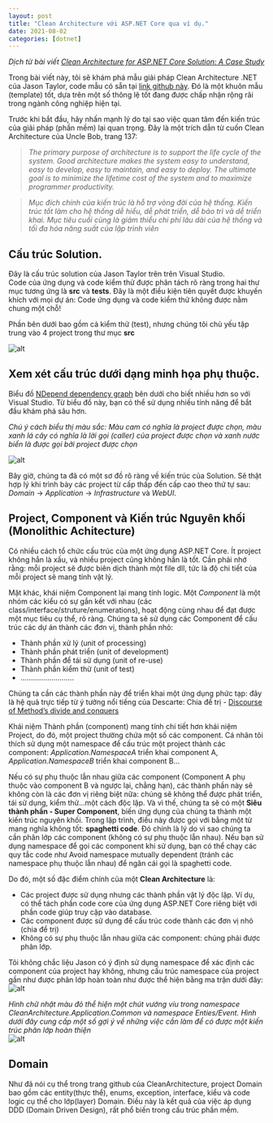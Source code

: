 ```yaml
---
layout: post
title: "Clean Architecture với ASP.NET Core qua ví dụ."
date: 2021-08-02
categories: [dotnet]
---
```

*Dịch từ bài viết [Clean Architecture for ASP.NET Core Solution: A Case Study](https://blog.ndepend.com/clean-architecture-for-asp-net-core-solution/?fbclid=IwAR0PATLqQNAC9nQl48y3Do0wnwzuD2nuPyF7prguoX87NrD_4a08hJNAJXs)*

Trong bài viết này, tôi sẽ khám phá mẫu giải pháp Clean Architecture .NET của Jason Taylor, code mẫu có sẵn tại [link github này](https://github.com/jasontaylordev/CleanArchitecture). Đó là một khuôn mẫu (template) tốt, dựa trên một số thông lệ tốt đang được chấp nhận rộng rãi trong ngành công nghiệp hiện tại.

Trước khi bắt đầu, hãy nhấn mạnh lý do tại sao việc quan tâm đến kiến trúc của giải pháp (phần mềm) lại quan trọng. Đây là một trích dẫn từ cuốn Clean Architecture của Uncle Bob, trang 137:

> *The primary purpose of architecture is to support the life cycle of the system. Good architecture makes the system easy to understand, easy to develop, easy to maintain, and easy to deploy. The ultimate goal is to minimize the lifetime cost of the system and to maximize programmer productivity.*

> *Mục đích chính của kiến trúc là hỗ trợ vòng đời của hệ thống. Kiến trúc tốt làm cho hệ thống dễ hiểu, dễ phát triển, dễ bảo trì và dễ triển khai. Mục tiêu cuối cùng là giảm thiểu chi phí lâu dài của hệ thống và tối đa hóa năng suất của lập trình viên*  

## Cấu trúc Solution.

Đây là cấu trúc solution của Jason Taylor trên trên Visual Studio.  
Code của ứng dụng và code kiểm thử được phân tách rõ ràng trong hai thư mục tương ứng là **src** và **tests**. Đây là một điều kiện tiên quyết được khuyến khích với mọi dự án: Code ứng dụng và code kiểm thử không được nằm chung một chỗ!  

Phần bên dưới bao gồm cả kiểm thử (test), nhưng chúng tôi chủ yếu tập trung vào 4 project trong thư mục **src**  

![alt](https://blog.ndepend.com/wp-content/uploads/Net-Solution-Structure-Explorer.png)  

## Xem xét cấu trúc dưới dạng minh họa phụ thuộc.  

Biểu đồ [NDepend dependency graph](https://www.ndepend.com/docs/visual-studio-dependency-graph?_ga=2.79885010.477114683.1627913188-878189054.1627913188) bên dưới cho biết nhiều hơn so với Visual Studio. Từ biểu đồ này, bạn có thể sử dụng nhiều tính năng để bắt đầu khám phá sâu hơn.  

*Chú ý cách biểu thị màu sắc: Màu cam có nghĩa là project được chọn, màu xanh lá cây có nghĩa là lời gọi (caller) của project được chọn và xanh nước biển là được gọi bởi project được chọn*  

![alt](https://blog.ndepend.com/wp-content/uploads/Net-Solution-Structure-Graph.png)  

Bây giờ, chúng ta đã có một sơ đồ rõ ràng về kiến trúc của Solution. Sẽ thật hợp lý khi trình bày các project từ cấp thấp đến cấp cao theo thứ tự sau: *Domain* -> *Application* -> *Infrastructure* và *WebUI*. 


## Project, Component và Kiến trúc Nguyên khối (Monolithic Achitecture)

Có nhiều cách tổ chức cấu trúc của một ứng dụng ASP.NET Core. Ít project không hẳn là xấu, và nhiều project cũng không hẳn là tốt. Cần phải nhớ rằng: mỗi project sẽ được biên dịch thành một file dll, tức là độ chi tiết của mỗi project sẽ mang tính vật lý.  

Mặt khác, khái niệm Component lại mang tính logic. Một *Component* là một nhóm các kiểu có sự gắn kết với nhau (các class/interface/struture/enumerations), hoạt động cùng nhau để đạt được một mục tiêu cụ thể, rõ ràng. Chúng ta sẽ sử dụng các Component để cấu trúc các dự án thành các đơn vị, thành phần nhỏ:  

* Thành phần xử lý (unit of processing)   
* Thành phần phát triển (unit of development)   
* Thành phần để tái sử dụng (unit of re-use)   
* Thành phần kiểm thử (unit of test)   
* ..........................   

Chúng ta cần các thành phần này để triển khai một ứng dụng phức tạp: đây là hệ quả trực tiếp từ ý tưởng nổi tiếng của Descarte: Chia để trị - [Discourse of Method’s divide and conquers](https://en.wikipedia.org/wiki/Discourse_on_the_Method)   

Khái niệm Thành phần (component) mang tính chi tiết hơn khái niệm Project, do đó, một project thường chứa một số các component. Cá nhân tôi thích sử dụng một namespace để cấu trúc một project thành các component: *Application.NamespaceA* triển khai component A, *Application.NamespaceB* triển khai component B...   

Nếu có sự phụ thuộc lẫn nhau giữa các component (Component A phụ thuộc vào component B và ngược lại, chẳng hạn), các thành phần này sẽ không còn là các đơn vị riêng biệt nữa: chúng sẽ không thể được phát triển, tái sử dụng, kiểm thử...một cách độc lập. Và vì thế, chúng ta sẽ có một **Siêu thành phần - Super Component**, biến ứng dụng của chúng ta thành một kiến trúc nguyên khối. Trong lập trình, điều này được gọi với bằng một từ mang nghĩa không tốt: **spaghetti code**. Đó chính là lý do vì sao chúng ta cần phân lớp các component (không có sự phụ thuộc lẫn nhau). Nếu bạn sử dụng namespace để gọi các component khi sử dụng, bạn có thể chạy các quy tắc code như Avoid namespace mutually dependent (tránh các namespace phụ thuộc lẫn nhau) để ngăn cái gọi là spaghetti code.   

Do đó, một số đặc điểm chính của một **Clean Architecture** là:
* Các project được sử dụng nhưng các thành phần vật lý độc lập. Ví dụ, có thể tách phần code core của ứng dụng ASP.NET Core riêng biệt với phần code giúp truy cập vào database.
* Các component được sử dụng để cấu trúc code thành các đơn vị nhỏ (chia để trị)
* Không có sự phụ thuộc lẫn nhau giữa các component: chúng phải được phân lớp.   

Tôi không chắc liệu Jason có ý định sử dụng namespace để xác định các component của project hay không, nhưng cấu trúc namespace của project gần như được phân lớp hoàn toàn như được thể hiện bằng ma trận dưới đây:  
![alt](https://blog.ndepend.com/wp-content/uploads/Clean-Architecture-Layered-Components.png)   

*Hình chữ nhật màu đỏ thể hiện một chút vướng víu trong namespace CleanArchitecture.Application.Common và namespace Enties/Event. Hình dưới đây cung cấp một số gợi ý về những việc cần làm để có được một kiến trúc phân lớp hoàn thiện*   
![alt](https://blog.ndepend.com/wp-content/uploads/Avoid-Namespaces-Mutually-Dependents-Code-Rule.png)   

## Domain   

Như đã nói cụ thể trong trang github của CleanArchitecture, project Domain bao gồm các entity(thực thể), enums, exception, interface, kiểu và code logic cụ thể cho lớp(layer) Domain. Điều này là kết quả của việc áp dụng DDD (Domain Driven Design), rất phổ biến trong cấu trúc phần mềm. 